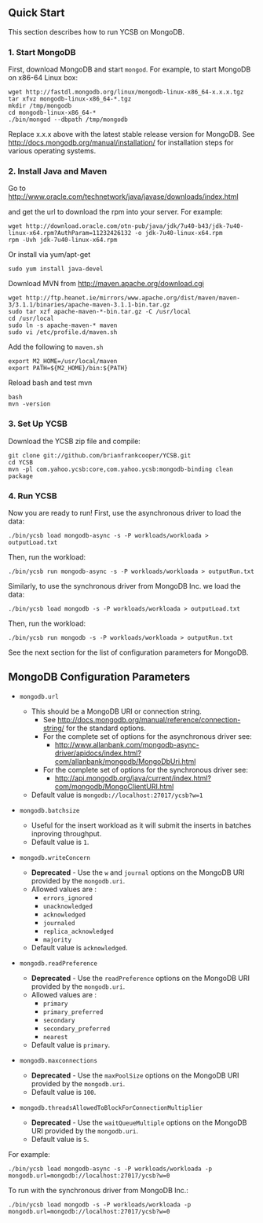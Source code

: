 ## Quick Start

This section describes how to run YCSB on MongoDB. 

### 1. Start MongoDB

First, download MongoDB and start `mongod`. For example, to start MongoDB
on x86-64 Linux box:

    wget http://fastdl.mongodb.org/linux/mongodb-linux-x86_64-x.x.x.tgz
    tar xfvz mongodb-linux-x86_64-*.tgz
    mkdir /tmp/mongodb
    cd mongodb-linux-x86_64-*
    ./bin/mongod --dbpath /tmp/mongodb

Replace x.x.x above with the latest stable release version for MongoDB.
See http://docs.mongodb.org/manual/installation/ for installation steps for various operating systems.

### 2. Install Java and Maven

Go to http://www.oracle.com/technetwork/java/javase/downloads/index.html

and get the url to download the rpm into your server. For example:

    wget http://download.oracle.com/otn-pub/java/jdk/7u40-b43/jdk-7u40-linux-x64.rpm?AuthParam=11232426132 -o jdk-7u40-linux-x64.rpm
    rpm -Uvh jdk-7u40-linux-x64.rpm
    
Or install via yum/apt-get

    sudo yum install java-devel

Download MVN from http://maven.apache.org/download.cgi

    wget http://ftp.heanet.ie/mirrors/www.apache.org/dist/maven/maven-3/3.1.1/binaries/apache-maven-3.1.1-bin.tar.gz
    sudo tar xzf apache-maven-*-bin.tar.gz -C /usr/local
    cd /usr/local
    sudo ln -s apache-maven-* maven
    sudo vi /etc/profile.d/maven.sh

Add the following to `maven.sh`

    export M2_HOME=/usr/local/maven
    export PATH=${M2_HOME}/bin:${PATH}

Reload bash and test mvn

    bash
    mvn -version

### 3. Set Up YCSB

Download the YCSB zip file and compile:

    git clone git://github.com/brianfrankcooper/YCSB.git
    cd YCSB
    mvn -pl com.yahoo.ycsb:core,com.yahoo.ycsb:mongodb-binding clean package

### 4. Run YCSB

Now you are ready to run! First, use the asynchronous driver to load the data:

    ./bin/ycsb load mongodb-async -s -P workloads/workloada > outputLoad.txt

Then, run the workload:

    ./bin/ycsb run mongodb-async -s -P workloads/workloada > outputRun.txt
    
Similarly, to use the synchronous driver from MongoDB Inc. we load the data: 

    ./bin/ycsb load mongodb -s -P workloads/workloada > outputLoad.txt

Then, run the workload:

    ./bin/ycsb run mongodb -s -P workloads/workloada > outputRun.txt
    
See the next section for the list of configuration parameters for MongoDB.

## MongoDB Configuration Parameters

- `mongodb.url`
  - This should be a MongoDB URI or connection string. 
    - See http://docs.mongodb.org/manual/reference/connection-string/ for the standard options.
    - For the complete set of options for the asynchronous driver see: 
      - http://www.allanbank.com/mongodb-async-driver/apidocs/index.html?com/allanbank/mongodb/MongoDbUri.html
    - For the complete set of options for the synchronous driver see:
      - http://api.mongodb.org/java/current/index.html?com/mongodb/MongoClientURI.html
  - Default value is `mongodb://localhost:27017/ycsb?w=1`

- `mongodb.batchsize`
  - Useful for the insert workload as it will submit the inserts in batches inproving throughput.
  - Default value is `1`.

- `mongodb.writeConcern`
  - **Deprecated** - Use the `w` and `journal` options on the MongoDB URI provided by the `mongodb.uri`.
  - Allowed values are :
    - `errors_ignored`
    - `unacknowledged`
    - `acknowledged`
    - `journaled`
    - `replica_acknowledged`
    - `majority`
  - Default value is `acknowledged`.
 
- `mongodb.readPreference`
  - **Deprecated** - Use the `readPreference` options on the MongoDB URI provided by the `mongodb.uri`.
  - Allowed values are :
    - `primary`
    - `primary_preferred`
    - `secondary`
    - `secondary_preferred`
    - `nearest`
  - Default value is `primary`.
 
- `mongodb.maxconnections`
  - **Deprecated** - Use the `maxPoolSize` options on the MongoDB URI provided by the `mongodb.uri`.
  - Default value is `100`.

- `mongodb.threadsAllowedToBlockForConnectionMultiplier`
  - **Deprecated** - Use the `waitQueueMultiple` options on the MongoDB URI provided by the `mongodb.uri`.
  - Default value is `5`.

For example:

    ./bin/ycsb load mongodb-async -s -P workloads/workloada -p mongodb.url=mongodb://localhost:27017/ycsb?w=0

To run with the synchronous driver from MongoDB Inc.:

    ./bin/ycsb load mongodb -s -P workloads/workloada -p mongodb.url=mongodb://localhost:27017/ycsb?w=0
